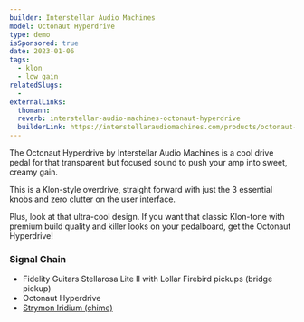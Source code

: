 ```yaml
---
builder: Interstellar Audio Machines
model: Octonaut Hyperdrive
type: demo
isSponsored: true
date: 2023-01-06
tags:
  - klon
  - low gain
relatedSlugs:
  -
externalLinks:
  thomann:
  reverb: interstellar-audio-machines-octonaut-hyperdrive
  builderLink: https://interstellaraudiomachines.com/products/octonaut-hyperdrive
---
```


The Octonaut Hyperdrive by Interstellar Audio Machines is a cool drive pedal for that transparent but focused sound to push your amp into sweet, creamy gain.

This is a Klon-style overdrive, straight forward with just the 3 essential knobs and zero clutter on the user interface.

Plus, look at that ultra-cool design. If you want that classic Klon-tone with premium build quality and killer looks on your pedalboard, get the Octonaut Hyperdrive!

### Signal Chain

- Fidelity Guitars Stellarosa Lite II with Lollar Firebird pickups (bridge pickup)
- Octonaut Hyperdrive
- [Strymon Iridium (chime)](/demos/strymon-iridium)
